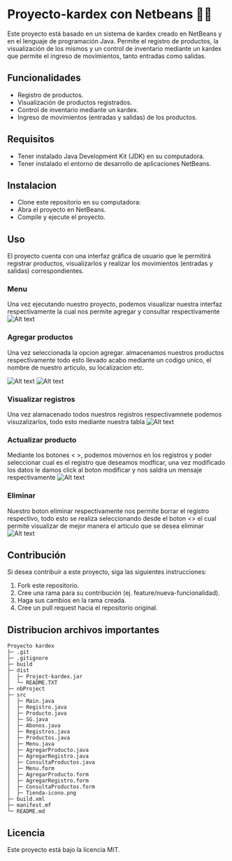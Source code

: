# Proyecto-kardex con Netbeans 👨‍💻
Este proyecto está basado en un sistema de kardex creado en NetBeans y en el lenguaje de programación Java. Permite el registro de productos, la visualización de los mismos y un control de inventario mediante un kardex que permite el ingreso de movimientos, tanto entradas como salidas.

## Funcionalidades
- Registro de productos.
- Visualización de productos registrados.
- Control de inventario mediante un kardex.
- Ingreso de movimientos (entradas y salidas) de los productos.

## Requisitos
- Tener instalado Java Development Kit (JDK) en su computadora.
- Tener instalado el entorno de desarrollo de aplicaciones NetBeans.

## Instalacion
- Clone este repositorio en su computadora:
- Abra el proyecto en NetBeans.
- Compile y ejecute el proyecto.

## Uso
El proyecto cuenta con una interfaz gráfica de usuario que le permitirá registrar productos, visualizarlos y realizar los movimientos (entradas y salidas) correspondientes.

### Menu
Una vez ejecutando nuestro proyecto, podemos visualizar nuestra interfaz respectivamente la cual nos permite agregar y consultar respectivamente 
![Alt text](img/image.png)

### Agregar productos
Una vez seleccionada la opcion agregar. almacenamos nuestros productos respectivamente todo esto llevado acabo mediante un codigo unico, el nombre de nuestro articulo, su localizacion etc.

![Alt text](img/image2.png)
![Alt text](img/image3.png)

### Visualizar registros
Una vez alamacenado todos nuestros registros respectivamnete podemos visuzalizarlos, todo esto mediante nuestra tabla
![Alt text](img/image4.png)

### Actualizar producto
Mediante los botones < >, podemos movernos en los registros y poder seleccionar cual es el registro que deseamos modficar, una vez modificado los datos le damos click al boton modificar y nos saldra un mensaje respectivamente 
![Alt text](img/image5.png)

### Eliminar
Nuestro boton eliminar respectivamente nos permite borrar el registro respectivo, todo esto se realiza seleccionando desde el boton <> el cual permite visualizar de mejor manera el articulo que se desea eliminar 
![Alt text](img/image6.png)

## Contribución
Si desea contribuir a este proyecto, siga las siguientes instrucciones:

1. Fork este repositorio.
2. Cree una rama para su contribución (ej. feature/nueva-funcionalidad).
3. Haga sus cambios en la rama creada.
4. Cree un pull request hacia el repositorio original.

## Distribucion archivos importantes
```
Proyecto kardex
├─ .git
├─ .gitignore
├─ build
├─ dist
│  ├─ Project-kardex.jar
│  └─ README.TXT
├─ nbProject
├─ src
│  ├─ Main.java
│  ├─ Registro.java
│  ├─ Producto.java
│  ├─ SG.java
│  ├─ Abonos.java
│  ├─ Registros.java
│  ├─ Productos.java
│  ├─ Menu.java
│  ├─ AgregarProducto.java
│  ├─ AgregarRegistro.java
│  ├─ ConsultaProductos.java
│  ├─ Menu.form
│  ├─ AgregarProducto.form
│  ├─ AgregarRegistro.form
│  ├─ ConsultaProductos.form
│  ├─ Tienda-icono.png
├─ build.xml
├─ manifest.mf
└─ README.md
```



## Licencia
Este proyecto está bajo la licencia MIT.

